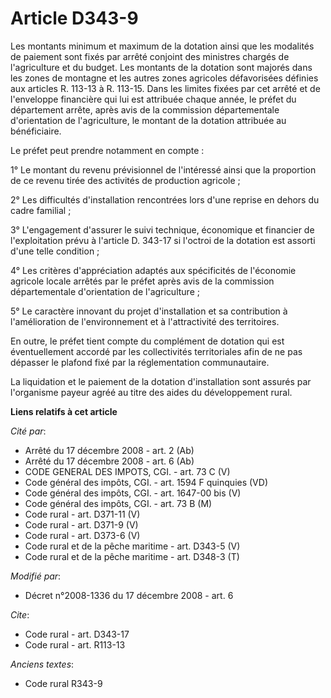 # Article D343-9

Les montants minimum et maximum de la dotation ainsi que les modalités de paiement sont fixés par arrêté conjoint des
ministres chargés de l'agriculture et du budget. Les montants de la dotation sont majorés dans les zones de montagne et les
autres zones agricoles défavorisées définies aux articles R. 113-13 à R. 113-15. Dans les limites fixées par cet arrêté et de
l'enveloppe financière qui lui est attribuée chaque année, le préfet du département arrête, après avis de la commission
départementale d'orientation de l'agriculture, le montant de la dotation attribuée au bénéficiaire. 

Le préfet peut prendre notamment en compte : 

1° Le montant du revenu prévisionnel de l'intéressé ainsi que la proportion de ce revenu tirée des activités de production
agricole ; 

2° Les difficultés d'installation rencontrées lors d'une reprise en dehors du cadre familial ; 

3° L'engagement d'assurer le suivi technique, économique et financier de l'exploitation prévu à l'article D. 343-17 si
l'octroi de la dotation est assorti d'une telle condition ; 

4° Les critères d'appréciation adaptés aux spécificités de l'économie agricole locale arrêtés par le préfet après avis de la
commission départementale d'orientation de l'agriculture ; 

5° Le caractère innovant du projet d'installation et sa contribution à l'amélioration de l'environnement et à l'attractivité
des territoires. 

En outre, le préfet tient compte du complément de dotation qui est éventuellement accordé par les collectivités territoriales
afin de ne pas dépasser le plafond fixé par la réglementation communautaire. 

La liquidation et le paiement de la dotation d'installation sont assurés par l'organisme payeur agréé au titre des aides du
développement rural.

**Liens relatifs à cet article**

_Cité par_:

  - Arrêté du 17 décembre 2008 - art. 2 (Ab)
  - Arrêté du 17 décembre 2008 - art. 6 (Ab)
  - CODE GENERAL DES IMPOTS, CGI. - art. 73 C (V)
  - Code général des impôts, CGI. - art. 1594 F quinquies (VD)
  - Code général des impôts, CGI. - art. 1647-00 bis (V)
  - Code général des impôts, CGI. - art. 73 B (M)
  - Code rural - art. D371-11 (V)
  - Code rural - art. D371-9 (V)
  - Code rural - art. D373-6 (V)
  - Code rural et de la pêche maritime - art. D343-5 (V)
  - Code rural et de la pêche maritime - art. D348-3 (T)

_Modifié par_:

  - Décret n°2008-1336 du 17 décembre 2008 - art. 6

_Cite_:

  - Code rural - art. D343-17
  - Code rural - art. R113-13

_Anciens textes_:

  - Code rural R343-9
